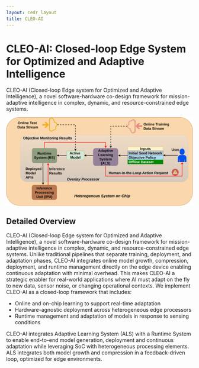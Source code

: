 ```yaml
---
layout: cedr_layout
title: CLEO-AI
---
```


# CLEO-AI: Closed-loop Edge System for Optimized and Adaptive Intelligence

CLEO-AI (Closed-loop Edge system for Optimized and Adaptive Intelligence), a novel software-hardware co-design framework for mission-adaptive intelligence in complex, dynamic, and resource-constrained edge systems.

<img src="/projects/cedr/images/cleo-ai-high-level.svg" alt="CLEO-AI" style="display: block; margin: 0 auto;">

## Detailed Overview

CLEO-AI (Closed-loop Edge system for Optimized and Adaptive Intelligence), a novel software-hardware co-design framework for mission-adaptive intelligence in complex, dynamic, and resource-constrained edge systems. Unlike traditional pipelines that separate training, deployment, and adaptation phases, CLEO-AI integrates online model growth, compression, deployment, and runtime management directly on the edge device enabling continuous adaptation with minimal overhead. This makes CLEO-AI a strategic enabler for real-world applications where AI must adapt on the fly to new data, sensor noise, or changing operational contexts. We implement CLEO-AI as a closed-loop framework that includes:

 * Online and on-chip learning to support real-time adaptation
 * Hardware-agnostic deployment across heterogeneous edge processors
 * Runtime management and adaptation of models in response to sensing conditions

CLEO-AI integrates Adaptive Learning System (ALS) with a Runtime System to enable end-to-end model generation, deployment and continuous adaptation while leveraging SoC with heterogeneous processing elements. ALS integrates both model growth and compression in a feedback-driven loop, optimized for edge environments. 